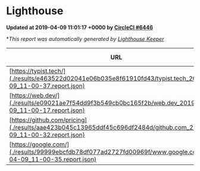 
# Lighthouse

**Updated at 2019-04-09 11:01:17 +0000 by [CircleCI #6446](https://circleci.com/gh/ItinerisLtd/lighthouse-keeper-example/6446)**

**This report was automatically generated by [Lighthouse Keeper](https://github.com/itinerisltd/lighthouse-keeper)*

| URL | Performance | Accessibility | Best Practices | SEO | PWA | Updated At |
| --- | --- | --- | --- | --- | --- | --- |
| [https://typist.tech/](./results/e463522d02041e06b035e8f61910fd43/typist.tech_2019-04-09_11-00-37.report.json) | 1 |  |  |  |  | 2019-04-09T11:00:37.338Z |
| [https://web.dev/](./results/e09021ae7f54dd9f3b549cb0bc165f2b/web.dev_2019-04-09_11-00-17.report.json) | 0.97 | 0.93 | 1 | 0.96 | 1 | 2019-04-09T11:00:17.105Z |
| [https://github.com/pricing](./results/aae423b045c13965ddf45c696df2484d/github.com_2019-04-09_11-00-32.report.json) | 0.85 | 0.89 | 0.93 | 0.9 | 0.58 | 2019-04-09T11:00:32.023Z |
| [https://google.com/](./results/99999ebcfdb78df077ad2727fd00969f/www.google.com_2019-04-09_11-00-35.report.json) | 0.96 | 0.71 | 0.93 | 0.82 | 0.58 | 2019-04-09T11:00:35.744Z |
